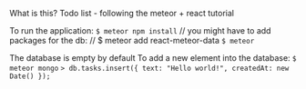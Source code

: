 What is this?
Todo list - following the meteor + react tutorial

To run the application:
`$ meteor npm install`
// you might have to add packages for the db:
// $ meteor add react-meteor-data
`$ meteor`

The database is empty by default
To add a new element into the database:
`$ meteor mongo`
`> db.tasks.insert({ text: "Hello world!", createdAt: new Date() });`
